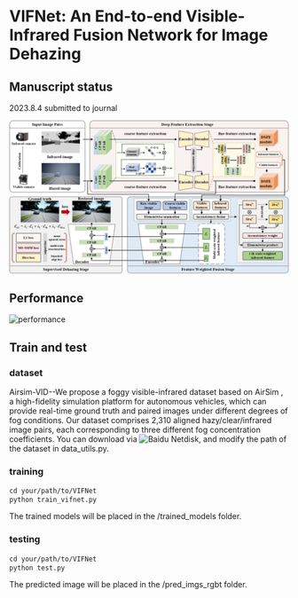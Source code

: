 # VIFNet: An End-to-end Visible-Infrared Fusion Network for Image Dehazing
## Manuscript status
2023.8.4 submitted to journal

![method](https://github.com/mengyu212/VIFNet_dehazing/blob/master/img/method.jpg)
## Performance
![performance](https://github.com/mengyu212/VIFNet_dehazing/blob/master/img/performance.jpg)

## Train and test
### dataset
Airsim-VID--We propose a foggy visible-infrared dataset based on AirSim , a high-fidelity simulation platform for autonomous vehicles, which can provide real-time ground truth and paired images under different degrees of fog conditions. Our dataset comprises 2,310 aligned hazy/clear/infrared image pairs, each corresponding to three different fog concentration coefficients.
You can download via ![Baidu Netdisk](), and modify the path of the dataset in data_utils.py. 
### training
```
cd your/path/to/VIFNet
python train_vifnet.py
```
The trained models will be placed in the /trained_models folder.
### testing
```
cd your/path/to/VIFNet
python test.py
```
The predicted image will be placed in the /pred_imgs_rgbt folder.
